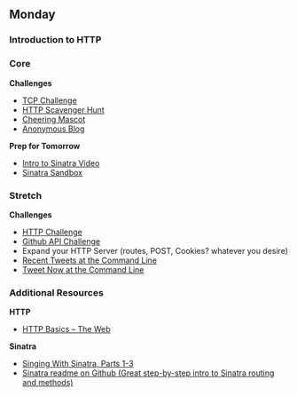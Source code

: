 ## Monday

### Introduction to HTTP

### Core

**Challenges**

- [TCP Challenge](../../../../tree/master/raw-tcp-challenge)
- [HTTP Scavenger Hunt](http://dbcapps.com)
- [Cheering Mascot](../../../../tree/master/cheering-mascot-sinatra-1-synchronous-forms-challenge)
- [Anonymous Blog](../../../../tree/master/blog-1-anonymous-blog-challenge)

**Prep for Tomorrow**

- [Intro to Sinatra Video](https://talks.devbootcamp.com/intro-to-sinatra-1)
- [Sinatra Sandbox](../../../../tree/master/sinatra-sandbox-challenge)

### Stretch

**Challenges**

- [HTTP Challenge](../../../../tree/master/raw-http-challenge)
- [Github API Challenge](../../../../tree/master/github-api-challenge)
- Expand your HTTP Server (routes, POST, Cookies? whatever you desire)
- [Recent Tweets at the Command Line](../../../../tree/master/recent-tweets-command-line-challenge)
- [Tweet Now at the Command Line](../../../../tree/master/tweet-now-command-line-challenge)

### Additional Resources

**HTTP**

- [HTTP Basics – The Web](http://www3.ntu.edu.sg/home/ehchua/programming/webprogramming/http_basics.html)

**Sinatra**

- [Singing With Sinatra, Parts 1-3](http://net.tutsplus.com/tutorials/ruby/singing-with-sinatra/)
- [Sinatra readme on Github (Great step-by-step intro to Sinatra routing and methods)](https://github.com/sinatra/sinatra)
